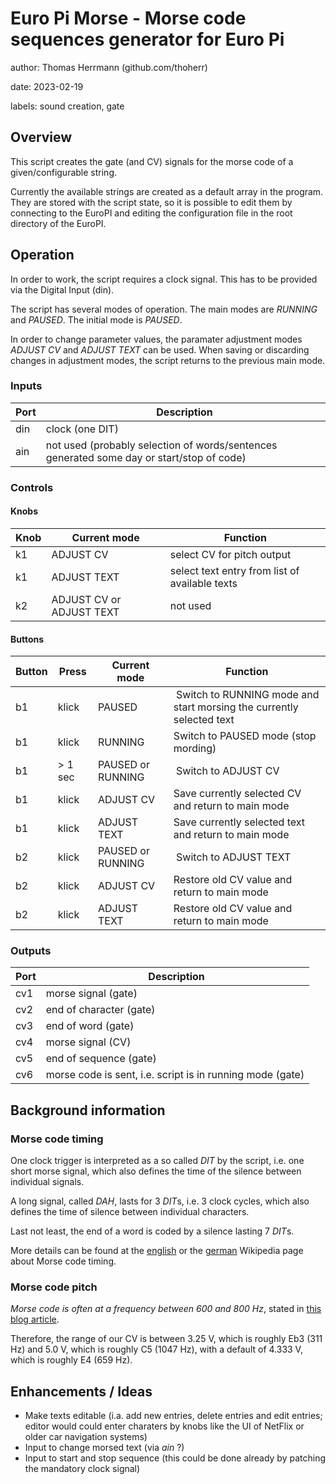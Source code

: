 # Euro Pi Morse - Morse code sequences generator for Euro Pi

author: Thomas Herrmann (github.com/thoherr)

date: 2023-02-19

labels: sound creation, gate

## Overview

This script creates the gate (and CV) signals for the morse code of a given/configurable string.

Currently the available strings are created as a default array in the program. They are stored with the script
state, so it is possible to edit them by connecting to the EuroPI and editing the configuration file in the root
directory of the EuroPI.

## Operation

In order to work, the script requires a clock signal. This has to be provided via the Digital Input (din).

The script has several modes of operation. The main modes are *RUNNING* and *PAUSED*. The initial mode is *PAUSED*.

In order to change parameter values, the paramater adjustment modes *ADJUST CV* and *ADJUST TEXT* can be used.
When saving or discarding changes in adjustment modes, the script returns to the previous main mode.

### Inputs

| **Port** | **Description** |
|----------|-----------------|
| din | clock (one DIT) |
| ain | not used (probably selection of words/sentences generated some day or start/stop of code) |

### Controls

#### Knobs

| **Knob** | **Current mode** | **Function** |
|----------|------------------|--------------|
| k1 | ADJUST CV | select CV for pitch output |
| k1 | ADJUST TEXT | select text entry from list of available texts |
| k2 | ADJUST CV or ADJUST TEXT | not used |

#### Buttons

| **Button** | **Press** | **Current mode** | **Function** |
|------------|-----------|------------------|--------------|
| b1 | klick | PAUSED |  Switch to RUNNING mode and start morsing the currently selected text |
| b1 | klick | RUNNING  | Switch to PAUSED mode (stop mording) |
| b1 | > 1 sec | PAUSED or RUNNING | Switch to ADJUST CV |
| b1 | klick | ADJUST CV | Save currently selected CV and return to main mode |
| b1 | klick | ADJUST TEXT | Save currently selected text and return to main mode |
| b2 | klick | PAUSED or RUNNING | Switch to ADJUST TEXT |
| b2 | klick | ADJUST CV | Restore old CV value and return to main mode |
| b2 | klick | ADJUST TEXT | Restore old CV value and return to main mode |

### Outputs

| **Port** | **Description** |
|----------|-----------------|
| cv1 | morse signal (gate) |
| cv2 | end of character (gate) |
| cv3 | end of word (gate) |
| cv4 | morse signal (CV) |
| cv5 | end of sequence (gate) |
| cv6 | morse code is sent, i.e. script is in running mode (gate) |

## Background information

### Morse code timing

One clock trigger is interpreted as a so called *DIT* by the script, i.e. one short morse signal, which also
defines the time of the silence between individual signals.

A long signal, called *DAH*, lasts for 3 *DIT*s, i.e. 3 clock cycles, which also defines the time of silence
between individual characters.

Last not least, the end of a word is coded by a silence lasting 7 *DIT*s.

More details can be found at the
[english](https://en.wikipedia.org/wiki/Morse_code#Representation,_timing,_and_speeds) or the
[german](https://de.wikipedia.org/wiki/Morsecode#Zeitschema_und_Veranschaulichung)
Wikipedia page about Morse code timing.

### Morse code pitch

*Morse code is often at a frequency between 600 and 800 Hz*, stated in
[this blog article](https://www.johndcook.com/blog/2022/02/25/morse-code-in-musical-notation).

Therefore, the range of our CV is between 3.25 V, which is roughly Eb3 (311 Hz) and
5.0 V, which is roughly C5 (1047 Hz), with a default of 4.333 V, which is roughly E4 (659 Hz).

## Enhancements / Ideas

* Make texts editable (i.a. add new entries, delete entries and edit entries; editor would could enter charaters by knobs like the UI of NetFlix or older car navigation systems)
* Input to change morsed text (via *ain* ?)
* Input to start and stop sequence (this could be done already by patching the mandatory clock signal)
